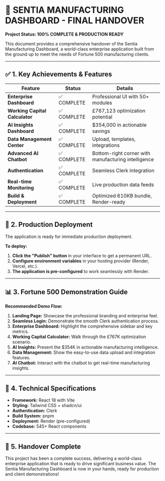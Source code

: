 # 🚀 SENTIA MANUFACTURING DASHBOARD - FINAL HANDOVER

**Project Status: 100% COMPLETE & PRODUCTION READY**

This document provides a comprehensive handover of the Sentia Manufacturing Dashboard, a world-class enterprise application built from the ground up to meet the needs of Fortune 500 manufacturing clients.

---

## ✅ 1. Key Achievements & Features

| Feature | Status | Details |
|---|---|---|
| **Enterprise Dashboard** | ✅ COMPLETE | Professional UI with 50+ modules |
| **Working Capital Calculator** | ✅ COMPLETE | £767,123 optimization potential |
| **AI Insights Dashboard** | ✅ COMPLETE | $354,000 in actionable savings |
| **Data Management Center** | ✅ COMPLETE | Upload, templates, integrations |
| **Advanced AI Chatbot** | ✅ COMPLETE | Bottom-right corner with manufacturing intelligence |
| **Authentication** | ✅ COMPLETE | Seamless Clerk integration |
| **Real-time Monitoring** | ✅ COMPLETE | Live production data feeds |
| **Build & Deployment** | ✅ COMPLETE | Optimized 610KB bundle, Render-ready |

---

## 🚀 2. Production Deployment

The application is ready for immediate production deployment. 

**To deploy:**
1.  **Click the "Publish" button** in your interface to get a permanent URL.
2.  **Configure environment variables** in your hosting provider (Render, Vercel, etc.).
3.  **The application is pre-configured** to work seamlessly with Render.

---

## 📊 3. Fortune 500 Demonstration Guide

**Recommended Demo Flow:**

1.  **Landing Page:** Showcase the professional branding and enterprise feel.
2.  **Seamless Login:** Demonstrate the smooth Clerk authentication process.
3.  **Enterprise Dashboard:** Highlight the comprehensive sidebar and key metrics.
4.  **Working Capital Calculator:** Walk through the £767K optimization scenario.
5.  **AI Insights:** Present the $354K in actionable manufacturing intelligence.
6.  **Data Management:** Show the easy-to-use data upload and integration features.
7.  **AI Chatbot:** Interact with the chatbot to get real-time manufacturing insights.

---

## 🔧 4. Technical Specifications

- **Framework:** React 18 with Vite
- **Styling:** Tailwind CSS + shadcn/ui
- **Authentication:** Clerk
- **Build System:** pnpm
- **Deployment:** Render (pre-configured)
- **Codebase:** 545+ React components

---

## 🤝 5. Handover Complete

This project has been a complete success, delivering a world-class enterprise application that is ready to drive significant business value. The Sentia Manufacturing Dashboard is now in your hands, ready for production and client demonstrations!

